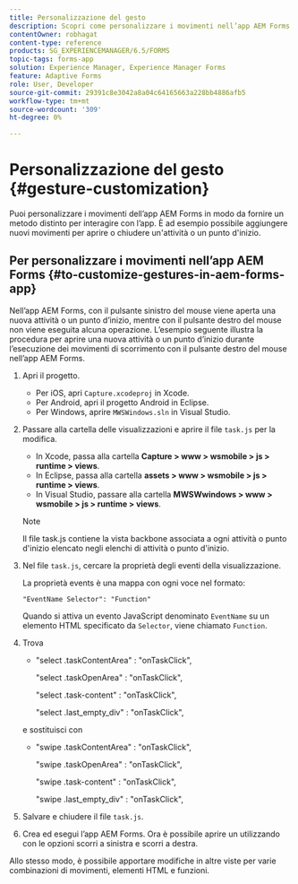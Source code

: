 ```yaml
---
title: Personalizzazione del gesto
description: Scopri come personalizzare i movimenti nell’app AEM Forms. Puoi personalizzare i movimenti per fornire un metodo distinto di interazione con l’applicazione.
contentOwner: robhagat
content-type: reference
products: SG_EXPERIENCEMANAGER/6.5/FORMS
topic-tags: forms-app
solution: Experience Manager, Experience Manager Forms
feature: Adaptive Forms
role: User, Developer
source-git-commit: 29391c8e3042a8a04c64165663a228bb4886afb5
workflow-type: tm+mt
source-wordcount: '309'
ht-degree: 0%

---
```


# Personalizzazione del gesto {#gesture-customization}

Puoi personalizzare i movimenti dell’app AEM Forms in modo da fornire un metodo distinto per interagire con l’app. È ad esempio possibile aggiungere nuovi movimenti per aprire o chiudere un&#39;attività o un punto d&#39;inizio.

## Per personalizzare i movimenti nell’app AEM Forms {#to-customize-gestures-in-aem-forms-app}

Nell’app AEM Forms, con il pulsante sinistro del mouse viene aperta una nuova attività o un punto d’inizio, mentre con il pulsante destro del mouse non viene eseguita alcuna operazione. L’esempio seguente illustra la procedura per aprire una nuova attività o un punto d’inizio durante l’esecuzione dei movimenti di scorrimento con il pulsante destro del mouse nell’app AEM Forms.

1. Apri il progetto.

   * Per iOS, apri `Capture.xcodeproj` in Xcode.
   * Per Android, apri il progetto Android in Eclipse.
   * Per Windows, aprire `MWSWindows.sln` in Visual Studio.

1. Passare alla cartella delle visualizzazioni e aprire il file `task.js` per la modifica.

   * In Xcode, passa alla cartella **Capture > www > wsmobile > js > runtime > views**.
   * In Eclipse, passa alla cartella **assets > www > wsmobile > js > runtime > views**.
   * In Visual Studio, passare alla cartella **MWSWwindows > www > wsmobile > js > runtime > views**.

   >[!NOTE]
   >
   >Il file task.js contiene la vista backbone associata a ogni attività o punto d&#39;inizio elencato negli elenchi di attività o punto d&#39;inizio.

1. Nel file `task.js`, cercare la proprietà degli eventi della visualizzazione.

   La proprietà events è una mappa con ogni voce nel formato:

   `"EventName Selector": "Function"`

   Quando si attiva un evento JavaScript denominato `EventName` su un elemento HTML specificato da `Selector`, viene chiamato `Function`.

1. Trova

   * &quot;select .taskContentArea&quot; : &quot;onTaskClick&quot;,

     &quot;select .taskOpenArea&quot; : &quot;onTaskClick&quot;,

     &quot;select .task-content&quot; : &quot;onTaskClick&quot;,

     &quot;select .last_empty_div&quot; : &quot;onTaskClick&quot;,

   e sostituisci con

   * &quot;swipe .taskContentArea&quot; : &quot;onTaskClick&quot;,

     &quot;swipe .taskOpenArea&quot; : &quot;onTaskClick&quot;,

     &quot;swipe .task-content&quot; : &quot;onTaskClick&quot;,

     &quot;swipe .last_empty_div&quot; : &quot;onTaskClick&quot;,

1. Salvare e chiudere il file `task.js`.
1. Crea ed esegui l’app AEM Forms. Ora è possibile aprire un utilizzando con le opzioni scorri a sinistra e scorri a destra.

Allo stesso modo, è possibile apportare modifiche in altre viste per varie combinazioni di movimenti, elementi HTML e funzioni.
